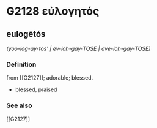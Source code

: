 # G2128 εὐλογητός

## eulogētós

_(yoo-log-ay-tos' | ev-loh-gay-TOSE | ave-loh-gay-TOSE)_

### Definition

from [[G2127]]; adorable; blessed.

- blessed, praised

### See also

[[G2127]]

